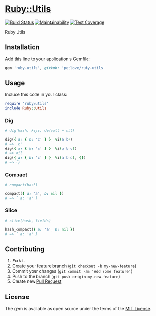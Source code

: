 # [Ruby::Utils](https://github.com/petlove/ruby-utils)
[![Build Status](https://travis-ci.org/petlove/ruby-utils.svg?branch=master)](https://travis-ci.org/petlove/ruby-utils)
[![Maintainability](https://api.codeclimate.com/v1/badges/5bfceaccaa230289ed87/maintainability)](https://codeclimate.com/github/petlove/ruby-utils/maintainability)
[![Test Coverage](https://api.codeclimate.com/v1/badges/5bfceaccaa230289ed87/test_coverage)](https://codeclimate.com/github/petlove/ruby-utils/test_coverage)

Ruby Utils

## Installation

Add this line to your application's Gemfile:

```ruby
gem 'ruby-utils', github: 'petlove/ruby-utils'
```

## Usage

Include this code in your class:
```ruby
require 'ruby/utils'
include Ruby::Utils
```
### Dig

```ruby
# dig(hash, keys, default = nil)

dig({ a: { b: 'c' } }, %i(a b))
# => 'c'
dig({ a: { b: 'c' } }, %i(a b c))
# => nil
dig({ a: { b: 'c' } }, %i(a b c), {})
# => {}
```

### Compact

```ruby
# compact(hash)

compact({ a: 'a', b: nil })
# => { a: 'a' }
```

### Slice

```ruby
# slice(hash, fields)

hash_compact({ a: 'a', b: nil })
# => { a: 'a' }
```

## Contributing

1. Fork it
2. Create your feature branch (`git checkout -b my-new-feature`)
3. Commit your changes (`git commit -am 'Add some feature'`)
4. Push to the branch (`git push origin my-new-feature`)
5. Create new [Pull Request](../../pull/new/master)

## License

The gem is available as open source under the terms of the [MIT License](https://opensource.org/licenses/MIT).
